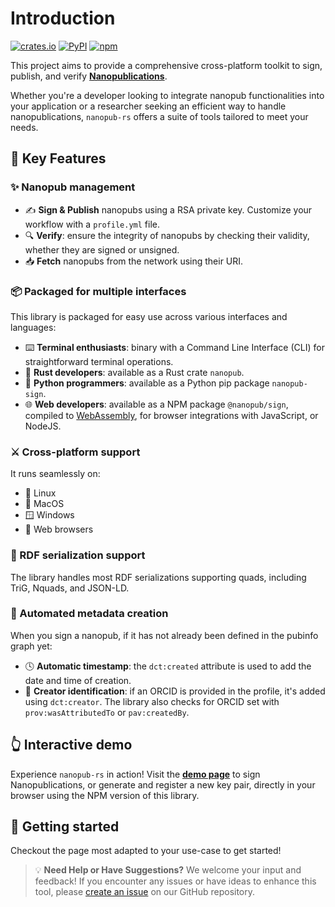 # Introduction

[![crates.io](https://img.shields.io/crates/v/nanopub.svg)](https://crates.io/crates/nanopub)
[![PyPI](https://img.shields.io/pypi/v/nanopub-sign)](https://pypi.org/project/nanopub-sign/)
[![npm](https://img.shields.io/npm/v/@nanopub/sign)](https://www.npmjs.com/package/@nanopub/sign)

This project aims to provide a comprehensive cross-platform toolkit to sign, publish, and verify **[Nanopublications](https://nanopub.net)**.

Whether you're a developer looking to integrate nanopub functionalities into your application or a researcher seeking an efficient way to handle nanopublications, `nanopub-rs` offers a suite of tools tailored to meet  your needs.

## 🔑 Key Features

### ✨ Nanopub management

- ✍️ **Sign & Publish** nanopubs using a RSA private key. Customize your workflow with a `profile.yml` file.
- 🔍 **Verify**: ensure the integrity of nanopubs by checking their validity, whether they are signed or unsigned.
- 📥 **Fetch** nanopubs from the network using their URI.

### 📦️ Packaged for multiple interfaces

This library is packaged for easy use across various interfaces and languages:

- ⌨️  **Terminal enthusiasts**: binary with a Command Line Interface (CLI) for straightforward terminal operations.
- 🦀 **Rust developers**: available as a Rust crate `nanopub`.
- 🐍 **Python programmers**: available as a Python pip package `nanopub-sign`.
- 🌐 **Web developers**: available as a NPM package `@nanopub/sign`, compiled to [WebAssembly](https://webassembly.org/), for browser integrations with JavaScript, or NodeJS.

### ⚔️ Cross-platform support

It runs seamlessly on:

- 🐧 Linux
- 🍎 MacOS
- 🪟 Windows
- 🦊 Web browsers

### 🧩 RDF serialization support

The library handles most RDF serializations supporting quads, including TriG, Nquads, and JSON-LD.

### 📝 Automated metadata creation

When you sign a nanopub, if it has not already been defined in the pubinfo graph yet:

- 🕓 **Automatic timestamp**: the `dct:created` attribute is used to add the date and time of creation.
- 🪪 **Creator identification**: if an ORCID is provided in the profile, it's added using `dct:creator`. The library also checks for ORCID set with `prov:wasAttributedTo` or `pav:createdBy`.

## 👆 Interactive demo

Experience `nanopub-rs` in action! Visit the **[demo page](https://vemonet.github.io/nanopub-rs/demo.html)** to sign Nanopublications, or generate and register a new key pair, directly in your browser using the NPM version of this library.

## 🚀 Getting started

Checkout the page most adapted to your use-case to get started!

> 💡 **Need Help or Have Suggestions?** We welcome your input and feedback! If you encounter any issues or have ideas to enhance this tool, please [create an issue](https://github.com/vemonet/nanopub-rs/issues) on our GitHub repository.
